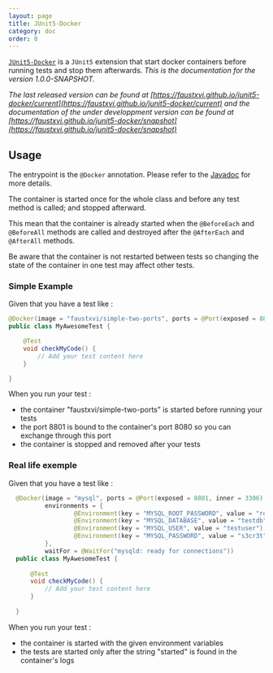 ```yaml
---
layout: page
title: JUnit5-Docker
category: doc
order: 0
---
```


[`JUnit5-Docker`](https://github.com/FaustXVI/junit5-docker) is a `JUnit5` extension that start docker containers before running tests and stop them afterwards.
_This is the documentation for the version 1.0.0-SNAPSHOT._

_The last released version can be found at [https://faustxvi.github.io/junit5-docker/current](https://faustxvi.github.io/junit5-docker/current) and the documentation of the under developpment version can be found at [https://faustxvi.github.io/junit5-docker/snapshot](https://faustxvi.github.io/junit5-docker/snapshot)_ 

## Usage
  

  The entrypoint is the `@Docker` annotation.
  Please refer to the [Javadoc](https://faustxvi.github.io/junit5-docker/javadoc/1.0.0-SNAPSHOT) for more details.
  
  The container is started once for the whole class and before any test method is called; and stopped afterward.
   
  This mean that the container is already started when the `@BeforeEach` and `@BeforeAll` methods are called and destroyed after the `@AfterEach` and `@AfterAll` methods.
  
  Be aware that the container is not restarted between tests so changing the state of the container in one test may affect other tests.
  
### Simple Example
  
  Given that you have a test like : 

```java
@Docker(image = "faustxvi/simple-two-ports", ports = @Port(exposed = 8801, inner = 8080))
public class MyAwesomeTest {

    @Test
    void checkMyCode() {
        // Add your test content here
    }

}
```

  When you run your test :
  
  * the container "faustxvi/simple-two-ports" is started before running your tests
  * the port 8801 is bound to the container's port 8080 so you can exchange through this port
  * the container is stopped and removed after your tests
 
  
### Real life exemple
  
  Given that you have a test like :

```java
  @Docker(image = "mysql", ports = @Port(exposed = 8801, inner = 3306),
          environments = {
                  @Environment(key = "MYSQL_ROOT_PASSWORD", value = "root"),
                  @Environment(key = "MYSQL_DATABASE", value = "testdb"),
                  @Environment(key = "MYSQL_USER", value = "testuser"),
                  @Environment(key = "MYSQL_PASSWORD", value = "s3cr3t"),
          },
          waitFor = @WaitFor("mysqld: ready for connections"))
  public class MyAwesomeTest {
  
      @Test
      void checkMyCode() {
          // Add your test content here
      }
  
  }
```

 When you run your test :
 
 * the container is started with the given environment variables
 * the tests are started only after the string "started" is found in the container's logs
 
